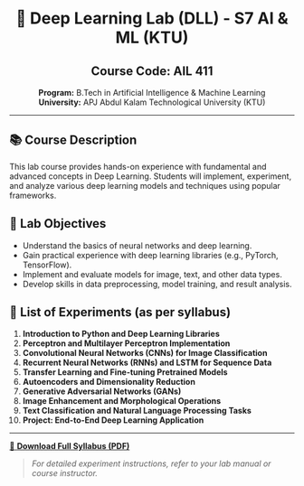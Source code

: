 <div align="center">

# 🧠 Deep Learning Lab (DLL) - S7 AI & ML (KTU)

**Course Code:** AIL 411
---
**Program:** B.Tech in Artificial Intelligence & Machine Learning  
**University:** APJ Abdul Kalam Technological University (KTU)

---

</div>

## 📚 Course Description
This lab course provides hands-on experience with fundamental and advanced concepts in Deep Learning. Students will implement, experiment, and analyze various deep learning models and techniques using popular frameworks.

## 🎯 Lab Objectives
- Understand the basics of neural networks and deep learning.
- Gain practical experience with deep learning libraries (e.g., PyTorch, TensorFlow).
- Implement and evaluate models for image, text, and other data types.
- Develop skills in data preprocessing, model training, and result analysis.

## 🧪 List of Experiments (as per syllabus)

1. **Introduction to Python and Deep Learning Libraries**
2. **Perceptron and Multilayer Perceptron Implementation**
3. **Convolutional Neural Networks (CNNs) for Image Classification**
4. **Recurrent Neural Networks (RNNs) and LSTM for Sequence Data**
5. **Transfer Learning and Fine-tuning Pretrained Models**
6. **Autoencoders and Dimensionality Reduction**
7. **Generative Adversarial Networks (GANs)**
8. **Image Enhancement and Morphological Operations**
9. **Text Classification and Natural Language Processing Tasks**
10. **Project: End-to-End Deep Learning Application**

---

[📄 **Download Full Syllabus (PDF)**](Text/DLL-Syllabus.pdf)

> _For detailed experiment instructions, refer to your lab manual or course instructor._
